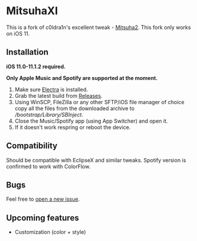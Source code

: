 # MitsuhaXI

This is a fork of c0ldra1n's excellent tweak - [Mitsuha2](https://github.com/c0ldra1n/Mitsuha2). This fork only works on iOS 11.

## Installation

**iOS 11.0-11.1.2 required.**

**Only Apple Music and Spotify are supported at the moment.**

1. Make sure [Electra](https://coolstar.org/electra/) is installed.
2. Grab the latest build from [Releases](https://github.com/Ominousness/MitsuhaXI/releases).
3. Using WinSCP, FileZilla or any other SFTP/iOS file manager of choice copy all the files from the downloaded archive to */bootstrap/Library/SBInject*.
4. Close the Music/Spotify app (using App Switcher) and open it.
5. If it doesn't work respring or reboot the device.

## Compatibility

Should be compatible with EclipseX and similar tweaks. Spotify version is confirmed to work with ColorFlow.

## Bugs

Feel free to [open a new issue](https://github.com/Ominousness/MitsuhaXI/issues/new).

## Upcoming features

* Customization (color + style)
